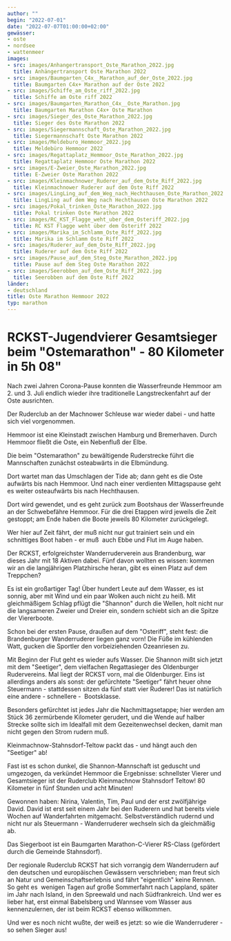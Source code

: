 ```yaml
---
author: ""
begin: "2022-07-01"
date: "2022-07-07T01:00:00+02:00"
gewässer:
- oste
- nordsee
- wattenmeer
images:
- src: images/Anhangertransport_Oste_Marathon_2022.jpg
  title: Anhängertransport Oste Marathon 2022
- src: images/Baumgarten_C4x__Marathon_auf_der_Oste_2022.jpg
  title: Baumgarten C4x+ Marathon auf der Oste 2022
- src: images/Schiffe_am_Oste_riff_2022.jpg
  title: Schiffe am Oste riff 2022
- src: images/Baumgarten_Marathon_C4x__Oste_Marathon.jpg
  title: Baumgarten Marathon C4x+ Oste Marathon
- src: images/Sieger_des_Oste_Marathon_2022.jpg
  title: Sieger des Oste Marathon 2022
- src: images/Siegermannschaft_Oste_Marathon_2022.jpg
  title: Siegermannschaft Oste Marathon 2022
- src: images/Meldeburo_Hemmoor_2022.jpg
  title: Meldebüro Hemmoor 2022
- src: images/Regattaplatz_Hemmoor_Oste_Marathon_2022.jpg
  title: Regattaplatz Hemmoor Oste Marathon 2022
- src: images/E-Zweier_Oste_Marathon_2022.jpg
  title: E-Zweier Oste Marathon 2022
- src: images/Kleinmachnower_Ruderer_auf_dem_Oste_Riff_2022.jpg
  title: Kleinmachnower Ruderer auf dem Oste Riff 2022
- src: images/LingLing_auf_dem_Weg_nach_Hechthausen_Oste_Marathon_2022.jpg
  title: LingLing auf dem Weg nach Hechthausen Oste Marathon 2022
- src: images/Pokal_trinken_Oste_Marathon_2022.jpg
  title: Pokal trinken Oste Marathon 2022
- src: images/RC_KST_Flagge_weht_uber_dem_Osteriff_2022.jpg
  title: RC KST Flagge weht über dem Osteriff 2022
- src: images/Marika_im_Schlamm_Oste_Riff_2022.jpg
  title: Marika im Schlamm Oste Riff 2022
- src: images/Ruderer_auf_dem_Oste_Riff_2022.jpg
  title: Ruderer auf dem Oste Riff 2022
- src: images/Pause_auf_dem_Steg_Oste_Marathon_2022.jpg
  title: Pause auf dem Steg Oste Marathon 2022
- src: images/Seerobben_auf_dem_Oste_Riff_2022.jpg
  title: Seerobben auf dem Oste Riff 2022
länder:
- deutschland
title: Oste Marathon Hemmoor 2022
typ: marathon
---
```



# RCKST-Jugendvierer Gesamtsieger beim "Ostemarathon" - 80 Kilometer in 5h 08"


Nach zwei Jahren Corona-Pause konnten die Wasserfreunde Hemmoor am 2. und 3. Juli endlich wieder ihre traditionelle Langstreckenfahrt auf der Oste ausrichten.

Der Ruderclub an der Machnower Schleuse war wieder dabei - und hatte sich viel vorgenommen.

Hemmoor ist eine Kleinstadt zwischen Hamburg und Bremerhaven. Durch Hemmoor fließt die Oste, ein Nebenfluß der Elbe.

Die beim "Ostemarathon" zu bewältigende Ruderstrecke führt die Mannschaften zunächst osteabwärts in die Elbmündung.

Dort wartet man das Umschlagen der Tide ab; dann geht es die Oste aufwärts bis nach Hemmoor. Und nach einer verdienten Mittagspause geht es weiter osteaufwärts bis nach Hechthausen.

Dort wird gewendet, und es geht zurück zum Bootshaus der Wasserfreunde an der Schwebefähre Hemmoor. Für die drei Etappen wird jeweils die Zeit gestoppt; am Ende haben die Boote jeweils 80 Kilometer zurückgelegt.

Wer hier auf Zeit fährt, der muß nicht nur gut trainiert sein und ein schnittiges Boot haben - er muß  auch Ebbe und Flut im Auge haben.

Der RCKST, erfolgreichster Wanderruderverein aus Brandenburg, war dieses Jahr mit 18 Aktiven dabei. Fünf davon wollten es wissen: kommen wir an die langjährigen Platzhirsche heran, gibt es einen Platz auf dem Treppchen?

Es ist ein großartiger Tag! Über hundert Leute auf dem Wasser, es ist sonnig, aber mit Wind und ein paar Wolken auch nicht zu heiß. Mit gleichmäßigem Schlag pflügt die "Shannon" durch die Wellen, holt nicht nur die langsameren Zweier und Dreier ein, sondern schiebt sich an die Spitze der Viererboote.

Schon bei der ersten Pause, draußen auf dem "Osteriff", steht fest: die Brandenburger Wanderruderer liegen ganz vorn! Die Füße im kühlenden Watt, gucken die Sportler den vorbeiziehenden Ozeanriesen zu.

Mit Beginn der Flut geht es wieder aufs Wasser. Die Shannon mißt sich jetzt mit dem "Seetiger", dem vielfachen Regattasieger des Oldenburger Rudervereins. Mal liegt der RCKST vorn, mal die Oldenburger. Eins ist allerdings anders als sonst: der gefürchtete "Seetiger" fährt heuer ohne Steuermann - stattdessen sitzen da fünf statt vier Ruderer! Das ist natürlich eine andere - schnellere -  Bootsklasse.

Besonders gefürchtet ist jedes Jahr die Nachmittagsetappe; hier werden am Stück 36 zermürbende Kilometer gerudert, und die Wende auf halber Strecke sollte sich im Idealfall mit dem Gezeitenwechsel decken, damit man nicht gegen den Strom rudern muß.

Kleinmachnow-Stahnsdorf-Teltow packt das - und hängt auch den "Seetiger" ab!

Fast ist es schon dunkel, die Shannon-Mannschaft ist geduscht und umgezogen, da verkündet Hemmoor die Ergebnisse: schnellster Vierer und Gesamtsieger ist der Ruderclub Kleinmachnow Stahnsdorf Teltow! 80 Kilometer in fünf Stunden und acht Minuten!

Gewonnen haben: Nirina, Valentin, Tim, Paul und der erst zwölfjährige David. David ist erst seit einem Jahr bei den Ruderern und hat bereits viele Wochen auf Wanderfahrten mitgemacht. Selbstverständlich rudernd und nicht nur als Steuermann - Wanderruderer wechseln sich da gleichmäßig ab.

Das Siegerboot ist ein Baumgarten Marathon-C-Vierer RS-Class (gefördert durch die Gemeinde Stahnsdorf).

Der regionale Ruderclub RCKST hat sich vorrangig dem Wanderrudern auf den deutschen und europäischen Gewässern verschrieben; man freut sich an Natur und Gemeinschaftserlebnis und fährt "eigentlich" keine Rennen. So geht es  wenigen Tagen auf große Sommerfahrt nach Lappland, später im Jahr nach Island, in den Spreewald und nach Südfrankreich. Und wer es lieber hat, erst einmal Babelsberg und Wannsee vom Wasser aus kennenzulernen, der ist beim RCKST ebenso willkommen.

Und wer es noch nicht wußte, der weiß es jetzt: so wie die Wanderruderer - so sehen Sieger aus!
